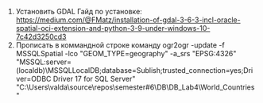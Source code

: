1. Установить GDAL
Гайд по установке: https://medium.com/@FMatz/installation-of-gdal-3-6-3-incl-oracle-spatial-oci-extension-and-python-3-9-under-windows-10-7c42d3250cd3
2. Прописать в коммандной строке команду
ogr2ogr -update -f MSSQLSpatial -lco "GEOM_TYPE=geography" -a_srs "EPSG:4326" "MSSQL:server=(localdb)\MSSQLLocalDB;database=Sublish;trusted_connection=yes;Driver=ODBC Driver 17 for SQL Server" "C:\Users\valda\source\repos\semester#6\DB\DB_Lab4\World_Countries"
